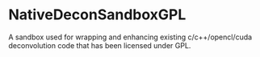 NativeDeconSandboxGPL
=====================

A sandbox used for wrapping and enhancing existing c/c++/opencl/cuda deconvolution code that has been licensed under GPL.
